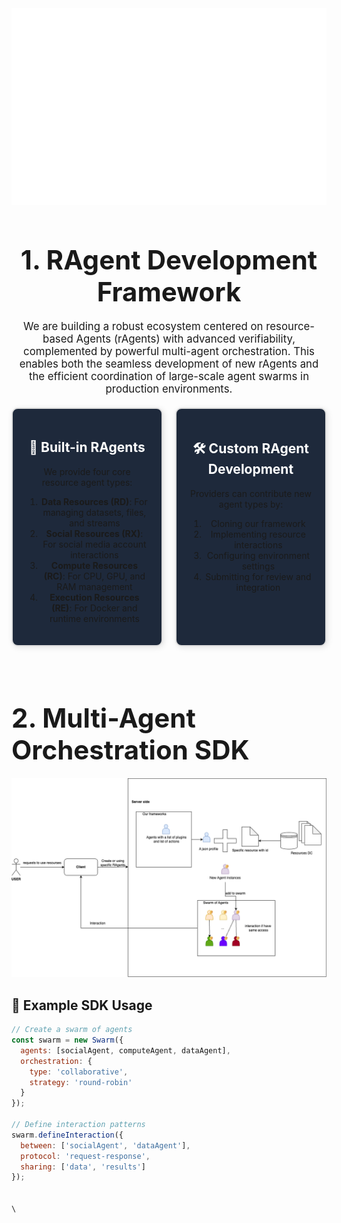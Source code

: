 
<div>
<div align="center">
<a href="#" target="_blank">
  <img src="svg/card.svg" width="1200" />
</a>
  
<div>
  <h1 style="font-size: 3em; margin-bottom: 20px;">
   1. RAgent Development Framework
  </h1>

  <p style="font-size: 1.2em; max-width: 600px; margin-bottom: 20px;">
    We are building a robust ecosystem centered on resource-based Agents (rAgents) with advanced verifiability, complemented by powerful multi-agent orchestration. This enables both the seamless development of new rAgents and the efficient coordination of large-scale agent swarms in production environments.
  </p>

<p>

<div style="display: flex; justify-content: space-between; gap: 20px;">

  <div style="flex: 1; padding: 20px; border: 2px solid #ddd; border-radius: 10px;; box-shadow: 2px 2px 10px rgba(0, 0, 0, 0.1);background: #1e293b;">
    <h2 style="color: #fff;">🚀 Built-in RAgents</h2>
    <p>We provide four core resource agent types:</p>
    <ol>
      <li><b>Data Resources (RD)</b>: For managing datasets, files, and streams</li>
      <li><b>Social Resources (RX)</b>: For social media account interactions</li>
      <li><b>Compute Resources (RC)</b>: For CPU, GPU, and RAM management</li>
      <li><b>Execution Resources (RE)</b>: For Docker and runtime environments</li>
    </ol>
  </div>

  <div style="flex: 1; padding: 20px; border: 2px solid #ddd; border-radius: 10px;box-shadow: 2px 2px 10px rgba(0, 0, 0, 0.1); background: #1e293b;">
    <h2 style="color: #fff;">🛠️ Custom RAgent Development</h2>
    <p>Providers can contribute new agent types by:</p>
    <ol>
      <li>Cloning our framework</li>
      <li>Implementing resource interactions</li>
      <li>Configuring environment settings</li>
      <li>Submitting for review and integration</li>
    </ol>
  </div>

</div>


</div>

  
</p>

</div>

<br />
<div>
 <h1 style="font-size: 3em; margin-bottom: 20px;">
   2. Multi-Agent Orchestration SDK
  </h1>
  <img src='image/SwarmSDK.png' />
 </div>

## 📌 Example SDK Usage

```javascript
// Create a swarm of agents
const swarm = new Swarm({
  agents: [socialAgent, computeAgent, dataAgent],
  orchestration: {
    type: 'collaborative',
    strategy: 'round-robin'
  }
});

// Define interaction patterns
swarm.defineInteraction({
  between: ['socialAgent', 'dataAgent'],
  protocol: 'request-response',
  sharing: ['data', 'results']
});


\
